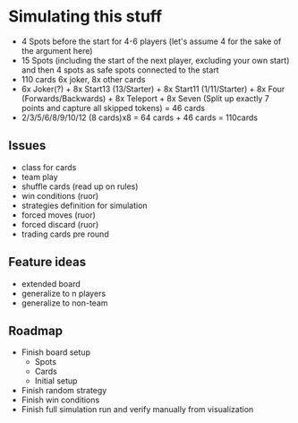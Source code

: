 # Simulating this stuff

- 4 Spots before the start for 4-6 players (let's assume 4 for the sake of the argument here)
- 15 Spots (including the start of the next player, excluding your own start) and then 4 spots as safe spots connected to the start
- 110 cards 6x joker, 8x other cards
- 6x Joker(?) + 8x Start13 (13/Starter) + 8x Start11 (1/11/Starter) + 8x Four (Forwards/Backwards) + 8x Teleport + 8x Seven (Split up exactly 7 points and capture all skipped tokens) = 46 cards
- 2/3/5/6/8/9/10/12 (8 cards)x8 = 64 cards + 46 cards = 110cards

## Issues

- class for cards
- team play
- shuffle cards (read up on rules)
- win conditions (ruor)
- strategies definition for simulation
- forced moves (ruor)
- forced discard (ruor)
- trading cards pre round

## Feature ideas

- extended board
- generalize to n players
- generalize to non-team

## Roadmap

- Finish board setup
    - Spots
    - Cards
    - Initial setup
- Finish random strategy
- Finish win conditions
- Finish full simulation run and verify manually from visualization
